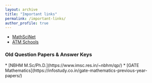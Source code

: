 ```yaml
---
layout: archive
title: "Important links"
permalink: /important-links/
author_profile: true
---
```



* [MathSciNet](https://mathscinet.ams.org/mathscinet/author?authorId=1207727)
* [ATM Schools]([https://mathscinet.ams.org/mathscinet/author?authorId=1207727](https://www.atmschools.org/))

<h3>Old Question Papers & Answer Keys</h3>
* [NBHM M.Sc/Ph.D.](https://www.imsc.res.in/~nbhm/qp/)
* [GATE Mathematics](https://infostudy.co.in/gate-mathematics-previous-year-papers/)
  
